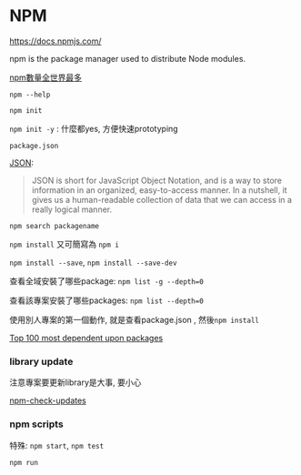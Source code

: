 # NPM 

https://docs.npmjs.com/

npm is the package manager used to distribute Node modules.

[npm數量全世界最多](http://www.modulecounts.com/)

`npm --help`

`npm init`

`npm init -y` : 什麼都yes, 方便快速prototyping 

`package.json`

[JSON](http://www.copterlabs.com/blog/json-what-it-is-how-it-works-how-to-use-it/):

>JSON is short for JavaScript Object Notation, and is a way to store information in an organized, easy-to-access manner. In a nutshell, it gives us a human-readable collection of data that we can access in a really logical manner.

`npm search packagename`

`npm install` 又可簡寫為 `npm i`

`npm install --save`, `npm install --save-dev`

查看全域安裝了哪些package: `npm list -g --depth=0`

查看該專案安裝了哪些packages: `npm list --depth=0`

使用別人專案的第一個動作, 就是查看package.json , 然後`npm install`

[Top 100 most dependent upon packages](https://github.com/anvaka/npmrank/blob/master/sample/dependencies.md) 

### library update

注意專案要更新library是大事, 要小心

[npm-check-updates](https://www.npmjs.com/package/npm-check-updates)

### npm scripts

特殊: `npm start`, `npm test`

`npm run`
